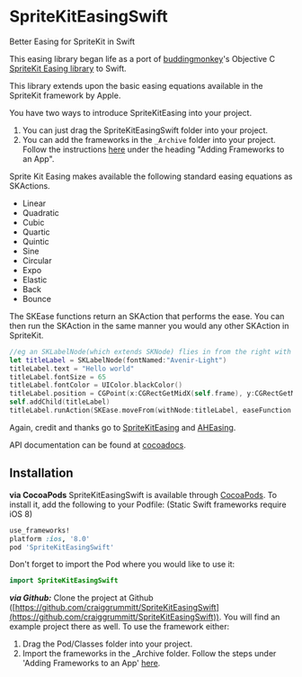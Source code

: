 SpriteKitEasingSwift
====================

Better Easing for SpriteKit in Swift

This easing library began life as a port of <a href="https://github.com/buddingmonkey">buddingmonkey</a>'s Objective C <a href="https://github.com/buddingmonkey/SpriteKit-Easing">SpriteKit Easing library</a> to Swift.

This library extends upon the basic easing equations available in the SpriteKit framework by Apple.

You have two ways to introduce SpriteKitEasing into your project. 

1. You can just drag the SpriteKitEasingSwift folder into your project.
2. You can add the frameworks in the `_Archive` folder into your project. Follow the instructions [here](https://kodmunki.wordpress.com/2015/09/22/ios-9-universal-cocoa-touch-frameworks/comment-page-1/#comment-201) under the heading "Adding Frameworks to an App".

Sprite Kit Easing makes available the following standard easing equations as SKActions.
* Linear
* Quadratic
* Cubic
* Quartic
* Quintic
* Sine
* Circular
* Expo
* Elastic
* Back
* Bounce
 
The SKEase functions return an SKAction that performs the ease. You can then run the SKAction in the same manner you would any other SKAction in SpriteKit.

```Swift
//eg an SKLabelNode(which extends SKNode) flies in from the right with an elastic tween:
let titleLabel = SKLabelNode(fontNamed:"Avenir-Light")
titleLabel.text = "Hello world"
titleLabel.fontSize = 65
titleLabel.fontColor = UIColor.blackColor()
titleLabel.position = CGPoint(x:CGRectGetMidX(self.frame), y:CGRectGetMidY(self.frame))
self.addChild(titleLabel)
titleLabel.runAction(SKEase.moveFrom(withNode:titleLabel, easeFunction: .CurveTypeElastic, easeType: .EaseTypeOut, time: 1.5, fromVector: CGVectorMake(frame.width+titleLabel.frame.width/2, titleLabel.position.y)))
```

Again, credit and thanks go to <a href="https://github.com/buddingmonkey/SpriteKit-Easing">SpriteKitEasing</a> and <a href="https://github.com/warrenm/AHEasing">AHEasing</a>.

API documentation can be found at [cocoadocs](http://cocoadocs.org/docsets/SpriteKitEasingSwift/).

## Installation

**via CocoaPods**
SpriteKitEasingSwift is available through [CocoaPods](https://cocoapods.org/pods/SpriteKitEasingSwift). To install
it, add the following to your Podfile: (Static Swift frameworks require iOS 8)

```ruby
use_frameworks!
platform :ios, '8.0'
pod 'SpriteKitEasingSwift'
```

Don't forget to import the Pod where you would like to use it:

```Swift
import SpriteKitEasingSwift
```

***via Github:***
Clone the project at Github ([https://github.com/craiggrummitt/SpriteKitEasingSwift](https://github.com/craiggrummitt/SpriteKitEasingSwift)). You will find an example project there as well. To use the framework either:

1. Drag the Pod/Classes folder into your project.
2. Import the frameworks in the _Archive folder. Follow the steps under 'Adding Frameworks to an App' [here](https://kodmunki.wordpress.com/2015/09/22/ios-9-universal-cocoa-touch-frameworks/comment-page-1/#comment-201).
